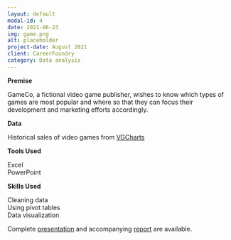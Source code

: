 ```yaml
---
layout: default
modal-id: 4
date: 2021-06-23
img: game.png
alt: placeholder
project-date: August 2021
client: CareerFoundry
category: Data analysis
---
```

**Premise**

GameCo, a fictional video game publisher, wishes to know which types of games are most popular and where so that they can focus their development and marketing efforts accordingly.

**Data**

Historical sales of video games from [VGCharts](https://images.careerfoundry.com/public/courses/intro-to-data/E1/vgsales.xlsx)

**Tools Used**

Excel  
PowerPoint

**Skills Used**

Cleaning data  
Using pivot tables  
Data visualization

Complete [presentation](https://drive.google.com/file/d/1jfo_oGarAkXhkEVV_Q8AeCHpSQioUxgD/view?usp=sharing) and accompanying [report](https://drive.google.com/file/d/1MK0kT5mrv4xnObVbc21l5W2W-gvJopZw/view?usp=sharing) are available.
